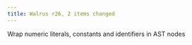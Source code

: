 ```yaml
---
title: Walrus r26, 2 items changed
---
```


Wrap numeric literals, constants and identifiers in AST nodes
